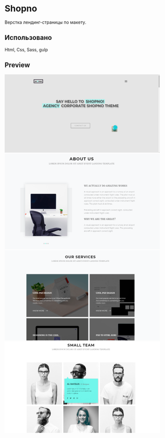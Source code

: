 # Shopno
Верстка лендинг-страницы  по макету.


## Использовано
Html, Css, Sass, gulp

## Preview

<img src = https://github.com/NikitaTrifonov/Shopno/blob/master/screenshots/section-1.png>
<img src = https://github.com/NikitaTrifonov/Shopno/blob/master/screenshots/section-2.png>
<img src = https://github.com/NikitaTrifonov/Shopno/blob/master/screenshots/section-4.png>
<img src = https://github.com/NikitaTrifonov/Shopno/blob/master/screenshots/section-5.png>

